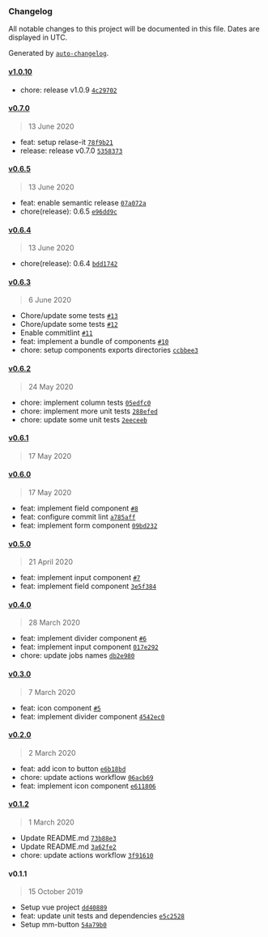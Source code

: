 ### Changelog

All notable changes to this project will be documented in this file. Dates are displayed in UTC.

Generated by [`auto-changelog`](https://github.com/CookPete/auto-changelog).

#### [v1.0.10](https://github.com/mmcomponents/mm-components/compare/v0.7.0...v1.0.10)

- chore: release v1.0.9 [`4c29702`](https://github.com/mmcomponents/mm-components/commit/4c2970203630b6f89a1ab17c60cf25ac9dd4f8bd)

#### [v0.7.0](https://github.com/mmcomponents/mm-components/compare/v0.6.5...v0.7.0)

> 13 June 2020

- feat: setup relase-it [`78f9b21`](https://github.com/mmcomponents/mm-components/commit/78f9b21728c45b4738640654570fee362a7b0861)
- release: release v0.7.0 [`5358373`](https://github.com/mmcomponents/mm-components/commit/535837373421c4983dae413aeb6d05978dbc6585)

#### [v0.6.5](https://github.com/mmcomponents/mm-components/compare/v0.6.4...v0.6.5)

> 13 June 2020

- feat: enable semantic release [`07a072a`](https://github.com/mmcomponents/mm-components/commit/07a072a8054a8f141980d4ba69918404852ec51d)
- chore(release): 0.6.5 [`e96dd9c`](https://github.com/mmcomponents/mm-components/commit/e96dd9cc4fc19faba06a4a480115c40bb2355b8f)

#### [v0.6.4](https://github.com/mmcomponents/mm-components/compare/v0.6.3...v0.6.4)

> 13 June 2020

- chore(release): 0.6.4 [`bdd1742`](https://github.com/mmcomponents/mm-components/commit/bdd1742e8826db9420b71bbaf3f00c29ccda7b2d)

#### [v0.6.3](https://github.com/mmcomponents/mm-components/compare/v0.6.2...v0.6.3)

> 6 June 2020

- Chore/update some tests [`#13`](https://github.com/mmcomponents/mm-components/pull/13)
- Chore/update some tests [`#12`](https://github.com/mmcomponents/mm-components/pull/12)
- Enable commitlint [`#11`](https://github.com/mmcomponents/mm-components/pull/11)
- feat: implement a bundle of components [`#10`](https://github.com/mmcomponents/mm-components/pull/10)
- chore: setup components exports directories [`ccbbee3`](https://github.com/mmcomponents/mm-components/commit/ccbbee30d577b7ac20ab7a6a2c9306146ef88cc0)

#### [v0.6.2](https://github.com/mmcomponents/mm-components/compare/v0.6.1...v0.6.2)

> 24 May 2020

- chore: implement column tests [`05edfc0`](https://github.com/mmcomponents/mm-components/commit/05edfc0f1b820691f78e68634ed0c176f4142862)
- chore: implement more unit tests [`288efed`](https://github.com/mmcomponents/mm-components/commit/288efedc26d080c15952dcf05a97f4354a372132)
- chore: update some unit tests [`2eeceeb`](https://github.com/mmcomponents/mm-components/commit/2eeceeb035de5b054bd79d64ed5aca4ec9180868)

#### [v0.6.1](https://github.com/mmcomponents/mm-components/compare/v0.6.0...v0.6.1)

> 17 May 2020

#### [v0.6.0](https://github.com/mmcomponents/mm-components/compare/v0.5.0...v0.6.0)

> 17 May 2020

- feat: implement field component [`#8`](https://github.com/mmcomponents/mm-components/pull/8)
- feat: configure commit lint [`a785aff`](https://github.com/mmcomponents/mm-components/commit/a785affa9bea54635877322ecd82d61953c8cc65)
- feat: implement form component [`09bd232`](https://github.com/mmcomponents/mm-components/commit/09bd232dcb2c4be7dd587665bde751133813c081)

#### [v0.5.0](https://github.com/mmcomponents/mm-components/compare/v0.4.0...v0.5.0)

> 21 April 2020

- feat: implement input component [`#7`](https://github.com/mmcomponents/mm-components/pull/7)
- feat: implement field component [`3e5f384`](https://github.com/mmcomponents/mm-components/commit/3e5f384b870e5821d638578a3829ad2c541af2dc)

#### [v0.4.0](https://github.com/mmcomponents/mm-components/compare/v0.3.0...v0.4.0)

> 28 March 2020

- feat: implement divider component [`#6`](https://github.com/mmcomponents/mm-components/pull/6)
- feat: implement input component [`017e292`](https://github.com/mmcomponents/mm-components/commit/017e292d3f128f88e1893e88bb03205340136358)
- chore: update jobs names [`db2e980`](https://github.com/mmcomponents/mm-components/commit/db2e980e04c06b0e627e1be5a18e8671f2518923)

#### [v0.3.0](https://github.com/mmcomponents/mm-components/compare/v0.2.0...v0.3.0)

> 7 March 2020

- feat: icon component [`#5`](https://github.com/mmcomponents/mm-components/pull/5)
- feat: implement divider component [`4542ec0`](https://github.com/mmcomponents/mm-components/commit/4542ec01ab5ec6ec2864dd39c7e90b90dc002560)

#### [v0.2.0](https://github.com/mmcomponents/mm-components/compare/v0.1.2...v0.2.0)

> 2 March 2020

- feat: add icon to button [`e6b18bd`](https://github.com/mmcomponents/mm-components/commit/e6b18bd9cf3a54040a574c2e5747660ec19631b5)
- chore: update actions workflow [`06acb69`](https://github.com/mmcomponents/mm-components/commit/06acb696d73664ca7ebfe29df727c3427595ff50)
- feat: implement icon component [`e611806`](https://github.com/mmcomponents/mm-components/commit/e611806973a940756a98f7112bc2b38ff556f94a)

#### [v0.1.2](https://github.com/mmcomponents/mm-components/compare/v0.1.1...v0.1.2)

> 1 March 2020

- Update README.md [`73b88e3`](https://github.com/mmcomponents/mm-components/commit/73b88e3d2e4c35a621322348336b3d14c46d3111)
- Update README.md [`3a62fe2`](https://github.com/mmcomponents/mm-components/commit/3a62fe2ae90bde620fcb827c47bfc10bb3e5be79)
- chore: update actions workflow [`3f91610`](https://github.com/mmcomponents/mm-components/commit/3f91610c96bea8bca2845055413918a519db4493)

#### v0.1.1

> 15 October 2019

- Setup vue project [`dd40889`](https://github.com/mmcomponents/mm-components/commit/dd4088962e06959ff6f341e204ddae7bd6bd62c9)
- feat: update unit tests and dependencies [`e5c2528`](https://github.com/mmcomponents/mm-components/commit/e5c2528d2e3fe4cc1e4c774f7a6eb86d5d546ab6)
- Setup mm-button [`54a79b0`](https://github.com/mmcomponents/mm-components/commit/54a79b0ebf100feab1d8eaf6ec0e450bc2ff3861)
